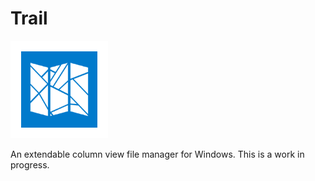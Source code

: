 # Trail

<img src="logo.png" width="156" height="156"/>

An extendable column view file manager for Windows. This is a work in progress.
